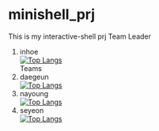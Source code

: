 # minishell_prj
This is my interactive-shell prj
Team Leader
1. inhoe<br/>
[![Top Langs](https://github-readme-stats.vercel.app/api/top-langs/?username=inhoekim&layout=compact)](https://github.com/inhoekim/github-readme-stats)<br/>
Teams<br/>
1. daegeun<br/>
[![Top Langs](https://github-readme-stats.vercel.app/api/top-langs/?username=songdaegeun&layout=compact)](https://github.com/songdaegeun/github-readme-stats)<br/>
2. nayoung<br/>
[![Top Langs](https://github-readme-stats.vercel.app/api/top-langs/?username=wwwlnyy&layout=compact)](https://github.com/wwwlnyy/github-readme-stats)<br/>
3. seyeon<br/>
[![Top Langs](https://github-readme-stats.vercel.app/api/top-langs/?username=seyeon22222&layout=compact)](https://github.com/seyeon22222/github-readme-stats)<br/>